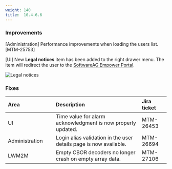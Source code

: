 ```yaml
---
weight: 140
title:  10.4.6.6
---
```


### Improvements

[Administration] Performance improvements when loading the users list. [MTM-25753]

[UI] New **Legal notices** item has been added to the right drawer menu. The item will redirect the user to the [SoftwareAG Empower Portal](https://empower.softwareag.com/).

![Legal notices](/images/release-notes/legal-notices.png)

### Fixes

<table>
<colgroup><col width="150">
</colgroup><thead>
<tr>
<th style="text-align:left">Area</th>
<th style="text-align:left">Description</th>
<th style="text-align:left">Jira ticket</th>
</tr>
</thead>
<tbody>
<tr>
<td style="text-align:left">UI</td>
<td style="text-align:left">Time value for alarm acknowledgment is now properly updated.</td>
<td>MTM-26453</td>
</tr>
<tr>
<td style="text-align:left">Administration</td>
<td style="text-align:left">Login alias validation in the user details page is now available.</td>
<td style="text-align:left">MTM-26694</td>
</tr>
<tr>
<td style="text-align:left">LWM2M</td>
<td style="text-align:left">Empty CBOR decoders no longer crash on empty array data. </td>
<td style="text-align:left">MTM-27106</td>
</tr>
</tbody>
</table>